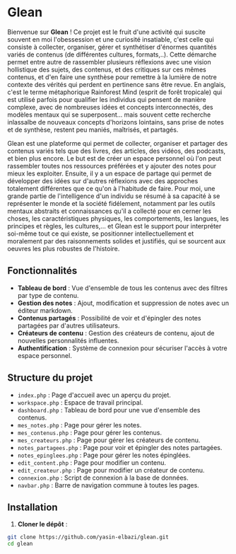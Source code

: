 # Glean

Bienvenue sur **Glean** ! Ce projet est le fruit d'une activité qui suscite souvent en moi l'obessession et une curiosité insatiable, c'est celle qui consiste à collecter, organiser, gérer et synthétiser d'énormes quantités variés de contenus (de différentes cultures, formats,..). Cette démarche permet entre autre de rassembler plusieurs réflexions avec une vision hollistique des sujets, des contenus, et des critiques sur ces mêmes contenus, et d'en faire une synthèse pour remettre à la lumière de notre contexte des vérités qui perdent en pertinence sans être revue. En anglais, c'est le terme métaphorique Rainforest Mind (esprit de forêt tropicale) qui est utilisé parfois pour qualifier les individus qui pensent de manière complexe, avec de nombreuses idées et concepts interconnectés, des modèles mentaux qui se superposent... mais souvent cette recherche inlassalbe de nouveaux concepts d'horizons lointains, sans prise de notes et de synthèse, restent peu maniés, maîtrisés, et partagés.

Glean est une plateforme qui permet de collecter, organiser et partager des contenus variés tels que des livres, des articles, des vidéos, des podcasts, et bien plus encore. Le but est de créer un espace personnel où l'on peut rassembler toutes nos ressources préférées et y ajouter des notes pour mieux les exploiter. Ensuite, il y a un espace de partage qui permet de développer des idées sur d'autres réflexions avec des approches totalement différentes que ce qu'on à l'habitude de faire. Pour moi, une grande partie de l'intelligence d'un individu se résumé à sa capacité à se représenter le monde et la société fidélement, notamment par les outils mentaux abstraits et connaissances qu'il a collecté pour en cerner les choses, les caractéristiques physiques, les comportements, les langues, les principes et règles, les cultures,... et Glean est le support pour interpréter soi-même tout ce qui existe, se positionner intellectuellement et moralement par des raisonnements solides et justifiés, qui se sourcent aux oeuvres les plus robustes de l'histoire.

## Fonctionnalités

- **Tableau de bord** : Vue d'ensemble de tous les contenus avec des filtres par type de contenu.
- **Gestion des notes** : Ajout, modification et suppression de notes avec un éditeur markdown.
- **Contenus partagés** : Possibilité de voir et d'épingler des notes partagées par d'autres utilisateurs.
- **Créateurs de contenu** : Gestion des créateurs de contenu, ajout de nouvelles personnalités influentes.
- **Authentification** : Système de connexion pour sécuriser l'accès à votre espace personnel.

## Structure du projet

- `index.php` : Page d'accueil avec un aperçu du projet.
- `workspace.php` : Espace de travail principal.
- `dashboard.php` : Tableau de bord pour une vue d'ensemble des contenus.
- `mes_notes.php` : Page pour gérer les notes.
- `mes_contenus.php` : Page pour gérer les contenus.
- `mes_createurs.php` : Page pour gérer les créateurs de contenu.
- `notes_partagees.php` : Page pour voir et épingler des notes partagées.
- `notes_epinglees.php` : Page pour gérer les notes épinglées.
- `edit_content.php` : Page pour modifier un contenu.
- `edit_createur.php` : Page pour modifier un créateur de contenu.
- `connexion.php` : Script de connexion à la base de données.
- `navbar.php` : Barre de navigation commune à toutes les pages.

## Installation

1. **Cloner le dépôt** :

```sh
git clone https://github.com/yasin-elbazi/glean.git
cd glean
